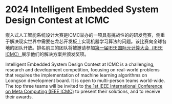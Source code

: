 # 2024 Intelligent Embedded System Design Contest at ICMC



嵌入式人工智能系统设计大赛是ICMC举办的一项具有挑战性的的研发竞赛，侧重于解决现实世界中需要在龙芯开发板上实现机器学习算法的问题。该比赛向全球各地的团队开放。排名前三的团队将被邀请参加[第一届IEEE国际元计算大会（IEEE ICMC）](http://meta-computing.info/)展示他们的解决方案并颁发奖项。

Intelligent Embedded System Design Contest at ICMC is a challenging, research and development competition, focusing on real-world problems that requires the implementation of machine learning algorithms on Loongson development board. It is open to multi-person teams world-wide. The top three teams will be invited to [the 1st IEEE International Conference on Meta Computing (IEEE ICMC)](http://meta-computing.info/) to present their solutions, and to receive their awards.


